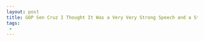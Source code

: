 ```yaml
---
layout: post
title: GOP Sen Cruz I Thought It Was a Very Very Strong Speech and a Strong Night for the President
tags:
 -
---
```


